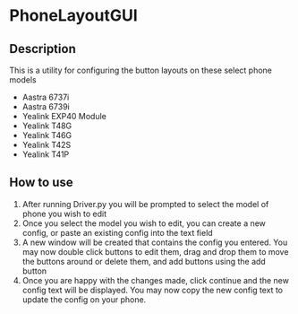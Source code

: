 # PhoneLayoutGUI
## Description
This is a utility for configuring the button layouts on these select phone models
  + Aastra 6737i
  + Aastra 6739i
  + Yealink EXP40 Module
  + Yealink T48G
  + Yealink T46G
  + Yealink T42S
  + Yealink T41P

## How to use
1. After running Driver.py you will be prompted to select the model of phone you wish to edit
2. Once you select the model you wish to edit, you can create a new config, or paste an existing config into the text field
3. A new window will be created that contains the config you entered. You may now double click buttons to edit them, drag and drop them to move the buttons around or delete them, and add buttons using the add button
4. Once you are happy with the changes made, click continue and the new config text will be displayed. You may now copy the new config text to update the config on your phone. 

